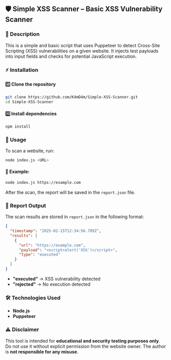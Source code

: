 ## 🛡️ Simple XSS Scanner – Basic XSS Vulnerability Scanner

### 📌 Description

This is a simple and basic script that uses Puppeteer to detect Cross-Site Scripting (XSS) vulnerabilities on a given website. It injects test payloads into input fields and checks for potential JavaScript execution.

### ⚡ Installation

#### 1️⃣ Clone the repository

```bash
git clone https://github.com/K4mD4m/Simple-XSS-Scanner.git
cd Simple-XSS-Scanner
```

#### 2️⃣ Install dependencies

```bash
npm install
```

### 🚀 Usage

To scan a website, run:

```bash
node index.js <URL>
```

#### 📌 Example:

```bash
node index.js https://example.com
```

After the scan, the report will be saved in the `report.json` file.

### 📄 Report Output

The scan results are stored in `report.json` in the following format:

```json
{
  "timestamp": "2025-02-15T12:34:56.789Z",
  "results": [
    {
      "url": "https://example.com",
      "payload": "<script>alert('XSS')</script>",
      "type": "executed"
    }
  ]
}
```

- **"executed"** → XSS vulnerability detected
- **"rejected"** → No execution detected

### 🛠️ Technologies Used

- **Node.js**
- **Puppeteer**

### ⚠️ Disclaimer

This tool is intended for **educational and security testing purposes only**. Do not use it without explicit permission from the website owner. The author is **not responsible for any misuse**.
